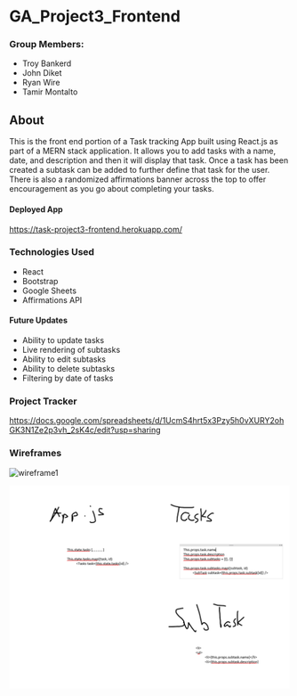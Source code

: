 # GA_Project3_Frontend
### Group Members:
- Troy Bankerd
- John Diket
- Ryan Wire
- Tamir Montalto

## About

This is the front end portion of a Task tracking App built using React.js as part of a MERN stack application.  It allows you to add tasks with a name, date, and description and then it will display that task.  Once a task has been created a subtask can be added to further define that task for the user.  There is also a randomized affirmations banner across the top to offer encouragement as you go about completing your tasks.

#### Deployed App
https://task-project3-frontend.herokuapp.com/

### Technologies Used
- React
- Bootstrap
- Google Sheets
- Affirmations API

#### Future Updates
- Ability to update tasks
- Live rendering of subtasks
- Ability to edit subtasks
- Ability to delete subtasks
- Filtering by date of tasks

### Project Tracker
https://docs.google.com/spreadsheets/d/1UcmS4hrt5x3Pzy5h0vXURY2ohGK3N1Ze2p3vh_2sK4c/edit?usp=sharing

### Wireframes

![wireframe1](assets/images/ProjectWireframe.PNG)

![wireframe1](assets\images\ProjectWifeframe2.PNG)